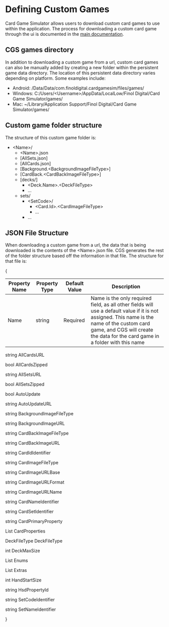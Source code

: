# Defining Custom Games
Card Game Simulator allows users to download custom card games to use within the application. The process for downloading a custom card game through the ui is documented in the [main documentation](README.md).

## CGS games directory
In addition to downloading a custom game from a url, custom card games can also be manually added by creating a new folder within the persistent game data directory. The location of this persistent data directory varies depending on platform. Some examples include:
- Android: /Data/Data/com.finoldigital.cardgamesim/files/games/
- Windows: C:/Users/\<Username\>/AppData/LocalLow/Finol Digital/Card Game Simulator/games/
- Mac: ~/Library/Application Support/Finol Digital/Card Game Simulator/games/

## Custom game folder structure
The structure of this custom game folder is:
- \<Name\>/
  - \<Name\>.json
  - [AllSets.json]
  - [AllCards.json]
  - [Background.\<BackgroundImageFileType\>]
  - [CardBack.\<CardBackImageFileType\>]
  - [decks/]
    - \<Deck.Name\>.\<DeckFileType\>
    - ...
  - sets/
    - \<SetCode\>/
      - \<Card.Id\>.\<CardImageFileType\>
      - ...
    - ...

## JSON File Structure
When downloading a custom game from a url, the data that is being downloaded is the contents of the \<Name\>.json file. CGS generates the rest of the folder structure based off the information in that file. The structure for that file is:

{

| Property Name | Property Type | Default Value | Description |
| --- | --- | --- | --- |
| Name | string | Required | Name is the only required field, as all other fields will use a default value if it is not assigned. This name is the name of the custom card game, and CGS will create the data for the card game in a folder with this name |
 
 string AllCardsURL

 bool AllCardsZipped

 string AllSetsURL

 bool AllSetsZipped

 bool AutoUpdate

 string AutoUpdateURL

 string BackgroundImageFileType

 string BackgroundImageURL

 string CardBackImageFileType

 string CardBackImageURL

 string CardIdIdentifier

 string CardImageFileType

 string CardImageURLBase

 string CardImageURLFormat

 string CardImageURLName

 string CardNameIdentifier

 string CardSetIdentifier

 string CardPrimaryProperty

 List<PropertyDef> CardProperties

 DeckFileType DeckFileType

 int DeckMaxSize

 List<EnumDef> Enums

 List<ExtraDef> Extras

 int HandStartSize

 string HsdPropertyId

 string SetCodeIdentifier

 string SetNameIdentifier

}